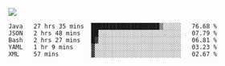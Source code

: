 ![](https://github-readme-stats.vercel.app/api?username=bafuka)

<!--START_SECTION:waka-->
```text
Java   27 hrs 35 mins  ███████████████████▒░░░░░   76.68 % 
JSON   2 hrs 48 mins   ██░░░░░░░░░░░░░░░░░░░░░░░   07.79 % 
Bash   2 hrs 27 mins   █▓░░░░░░░░░░░░░░░░░░░░░░░   06.81 % 
YAML   1 hr 9 mins     ▓░░░░░░░░░░░░░░░░░░░░░░░░   03.23 % 
XML    57 mins         ▓░░░░░░░░░░░░░░░░░░░░░░░░   02.67 % 
```
<!--END_SECTION:waka-->

<!--
**bafuka/bafuka** is a ✨ _special_ ✨ repository because its `README.md` (this file) appears on your GitHub profile.

Here are some ideas to get you started:

- 🔭 I’m currently working on ...
- 🌱 I’m currently learning ...
- 👯 I’m looking to collaborate on ...
- 🤔 I’m looking for help with ...
- 💬 Ask me about ...
- 📫 How to reach me: ...
- 😄 Pronouns: ...
- ⚡ Fun fact: ...
-->
